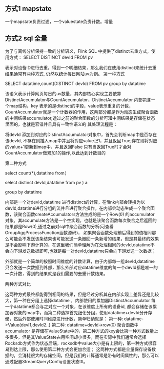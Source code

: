 
## 方式1 mapstate


一个mapstate负责过滤，一个valuestate负责计数。增量


## 方式2 sql 全量
为了与离线分析保持一致的分析语义，Flink SQL 中提供了distinct去重方式，使用方式：
SELECT DISTINCT devId FROM pv

表示对设备ID进行去重，得到一个明细结果，那么我们在使用distinct来统计去重结果通常有两种方式, 仍然以统计每日网站uv为例。
第一种方式

SELECT datatime,count(DISTINCT devId) FROM pv group by datatime

该语义表示计算网页每日的uv数量，其内部核心实现主要依靠DistinctAccumulator与CountAccumulator，DistinctAccumulator 内部包含一个map结构，key 表示的是distinct的字段，value表示重复的计数，CountAccumulator就是一个计数器的作用，这两部分都是作为动态生成聚合函数的中间结果accumulator,透过之前的聚合函数的分析可知中间结果是存储在状态里面的，也就是容错并且具有一致性语义的
其处理流程是：

将devId 添加到对应的DistinctAccumulator对象中，首先会判断map中是否存在该devId, 不存在则插入map中并且将对应value记1，并且返回True;存在则将对应的value+1更新到map中，并且返回False
只有当返回True时才会对CountAccumulator做累加1的操作,以此达到计数目的


第二种方式

select count(*),datatime from(

select distinct devId,datatime from pv ) a

group by datatime

内部是一个对devId,datatime 进行distinct的计算，在flink内部会转换为以devId,datatime进行分组的流并且进行聚合操作，在内部会动态生成一个聚合函数，该聚合函数createAccumulators方法生成的是一个Row(0) 的accumulator 对象，其accumulate方法是一个空实现，也就是该聚合函数每次聚合之后返回的结果都是Row(0),通过之前对sql中聚合函数的分析(可查看GroupAggProcessFunction函数源码)， 如果聚合函数处理前后得到的值相同那么可能会不发送该条结果也可能发送一条撤回一条新增的结果，但是其最终的效果是不会影响下游计算的，在这里我们简单理解为在处理相同的devId,datatime不会向下游发送数据即可,也就是每一对devId,datatime只会向下游发送一次数据；

外部就是一个简单的按照时间维度的计数计算，由于内部每一组devId,datatime 只会发送一次数据到外部，那么外部对应datatime维度的每一个devId都是唯一的一次计数，得到的结果就是我们需要的去重计数结果。

两种方式对比

这两种方式最终都能得到相同的结果，但是经过分析其在内部实现上差异还是比较大，第一种在分组上选择datatime ，内部使用的累加器DistinctAccumulator 每一个datatime都会与之对应一个对象，在该维度上所有的设备id, 都会存储在该累加器对象的map中，而第二种选择首先细化分组，使用datatime+devId分开存储，然后外部使用时间维度进行计数，简单归纳就是：
第一种: datatime->Value{devI1,devId2..}
第二种: datatime+devId->row(0)
聚合函数中accumulator 是存储在ValueState中的，第二种方式的key会比第一种方式数量上多很多，但是其ValueState占用空间却小很多，而在实际中我们通常会选择Rocksdb方式作为状态后端，rocksdb中value大小是有上限的，第一种方式很容易到达上限，那么使用第二种方式会更加合适；
这两种方式都是全量保存设备数据的，会消耗很大的存储空间，但是我们的计算通常是带有时间属性的，那么可以通过配置StreamQueryConfig设置状态ttl。
